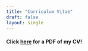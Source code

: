 ```yaml
---
title: "Curriculum Vitae"
draft: false
layout: single
---
```


#### Click [here](https://drive.google.com/file/d/1Tpn2xPtfua_rlg2GCj1-JNRGWeNz40Nu/view?usp=drive_link) for a PDF of my CV!


